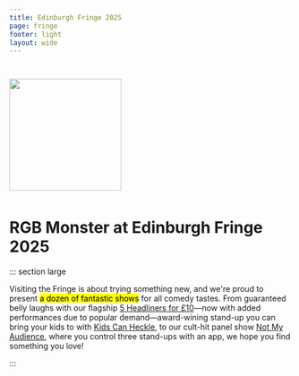 ```yaml
---
title: Edinburgh Fringe 2025
page: fringe
footer: light
layout: wide
---
```


<div class="flexer" style="justify-content: center; margin-top: 3em;"><img src="/monster.webp" style="width: min(200px, 40vw);" /></div>

<h1 class="standalone" style="padding-top: 10px;">
    RGB Monster at Edinburgh Fringe 2025
</h1>

::: section large

Visiting the Fringe is about trying something new, and we're proud to present <mark>a dozen of fantastic shows</mark> for all comedy tastes. From guaranteed belly laughs with our flagship [5 Headliners for £10](/headliners)—now with added performances due to popular demand—award-wining stand-up you can bring your kids to with [Kids Can Heckle](/kids-can-heckle), to our cult-hit panel show [Not My Audience](/not-my-audience), where you control three stand-ups with an app, we hope you find something you love!

:::

<ShowTypesListing filter="Edinburgh August" />
